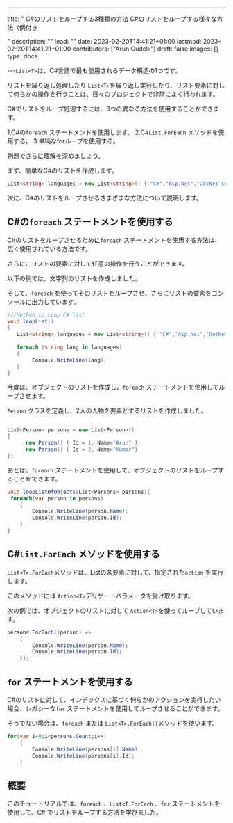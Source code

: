 ---
title: " C#のリストをループする3種類の方法 C#のリストをループする様々な方法（例付き

"
description: ""
lead: ""
date: 2023-02-20T14:41:21+01:00
lastmod: 2023-02-20T14:41:21+01:00
contributors: ["Arun Gudelli"]
draft: false
images: []
type: docs

---`List<T>`は、C#言語で最も使用されるデータ構造の1つです。 

リストを繰り返し処理したり `List<T>`を繰り返し実行したり、リスト要素に対して何らかの操作を行うことは、日々のプロジェクトで非常によく行われます。

C#でリストをループ処理するには、3つの異なる方法を使用することができます。

1.C#の`foreach` ステートメントを使用します。
2.C#`List.ForEach` メソッドを使用する。
3.単純なforループを使用する。

例題でさらに理解を深めましょう。 

まず、簡単なC#のリストを作成します。

```csharp
List<string> languages = new List<string>() { "C#","Asp.Net","DotNet Core"};

```

次に、C#のリストをループさせるさまざまな方法について説明します。

## C#の`foreach` ステートメントを使用する

C#のリストをループさせるために`foreach` ステートメントを使用する方法は、広く使用されている方法です。

さらに、リストの要素に対して任意の操作を行うことができます。

以下の例では、文字列のリストを作成しました。

そして、`foreach` を使ってそのリストをループさせ、さらにリストの要素をコンソールに出力しています。

```csharp
///Method to Loop C# list
void loopList()
{
   List<string> languages = new List<string>() { "C#","Asp.Net","DotNet Core"};
   
   foreach (string lang in languages)
   {
        Console.WriteLine(lang);
   }
}
```

今度は、オブジェクトのリストを作成し、`foreach` ステートメントを使用してループさせます。

`Person` クラスを定義し、2人の人物を要素とするリストを作成しました。

```csharp

List<Person> persons = new List<Person>() 
{ 
      new Person() { Id = 1, Name="Arun" },
      new Person() { Id = 2, Name="Kumar"} 
};
```

あとは、`foreach` ステートメントを使用して、オブジェクトのリストをループすることができます。

```csharp
void loopListOfObjects(List<Persons> persons){
 foreach(var person in persons)
    {
        Console.WriteLine(person.Name);            
        Console.WriteLine(person.Id);
    }
}
```

## C#`List.ForEach` メソッドを使用する

`List<T>.ForEach`メソッドは、Listの各要素に対して、指定された`action` を実行します。

このメソッドには `Action<T>`デリゲートパラメータを受け取ります。 

次の例では、オブジェクトのリストに対して `Action<T>`を使ってループしています。

```csharp
persons.ForEach((person) =>
    {
        Console.WriteLine(person.Name);
        Console.WriteLine(person.Id);
    });
```

## `for` ステートメントを使用する

C#のリストに対して、インデックスに基づく何らかのアクションを実行したい場合、レガシーな`for` ステートメントを使用してループさせることができます。 

そうでない場合は、`foreach` または `List<T>.ForEach()`メソッドを使います。

```csharp
for(var i=0;i<persons.Count;i++)
    {
        Console.WriteLine(persons[i].Name);
        Console.WriteLine(persons[i].Id);
    }
```

## 概要

このチュートリアルでは、`foreach` 、`List<T.ForEach` 、`for` ステートメントを使用して、C# でリストをループする方法を学びました。










